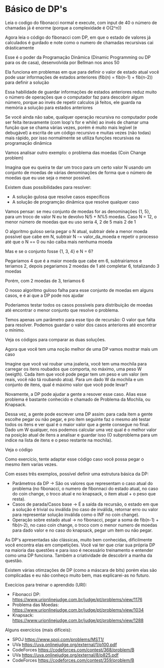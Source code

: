 # Básico de DP's

Leia o codigo do fibonacci normal e execute, com input de 40 o número de chamadas já é enorme (porque a complexidade é O(2^n))

Agora leia o código do fibonacci com DP, em que o estado de valores já calculados é gurdado e note como o numero de chamadas recursivas cai drásticamente

Esse é o poder da Programação Dinâmica (Dinamic Programming ou DP para os de casa), desenvolvida por Bellman nos anos 50

Ela funciona em problemas em que para definir o valor de estado atual você pode usar informações de estados anteriores (fib(n) = fib(n-1) + fib(n-2)) para definir a solução

Essa habilidade de guardar informações de estados anteriores reduz muito o número de operações que o computador faz para descobrir algum número, porque ao invés de repetir calculos já feitos, ele guarda na memória a solução para estados anteriores

Se você ainda não sabe, qualquer operação recursiva no computador pode ser feita iteravamente (com loop's for e while) ao invés de chamar uma função que se chama várias vezes, porém é muito mais legível (e debugável) a escrita de um código recursivo e muitas vezes (não todas) mais rápido, por isso normalmente se utiliza funções recursivas na programação dinâmica

Vamos analisar outro exemplo: o problema das moedas (Coin Change problem)

Imagina que eu queira te dar um troco para um certo valor N usando um conjunto de moedas de várias denominações de forma que o número de moedas que eu use seja o menor possível.

Existem duas possibilidades para resolver:
- A solução gulosa que resolve casos específicos
- A solução de programção dinâmica que resolve qualquer caso

Vamos pensar: se meu conjunto de moedas for as denominações {1, 5}, para um troco de valor N eu te devolvo N/5 + N%5 moedas. Caso N = 12, o menor número de moedas que eu uso seria 4, 2 de 5 mais 2 de 1

O algoritmo guloso seria pegar o N atual, subtrair dele a menor moeda possível que cabe em N, subtrair N -= valor_da_moeda e repetir o processo até que o N == 0 ou não caiba mais nenhuma moeda 

Mas e se o conjunto fosse {1, 3, 4} e N = 6?

Pegariamos 4 que é a maior moeda que cabe em 6, subtrairiamos e teriamos 2, depois pegariamos 2 moedas de 1 até completar 6, totalizando 3 moedas

Porém, com 2 moedas de 3, teriamos 6

O nosso algoritmo guloso falha para esse conjunto de moedas em alguns casos, e é ai que a DP pode nos ajudar

Poderiamos testar todos os casos possíveis para distribuição de moedas até encontrar o menor conjunto que resolve o problema.

Temos apenas um parâmetro para esse tipo de recursão: O valor que falta para resolver. Podemos guardar o valor dos casos anteriores até encontrar o mínimo.

Veja os códigos para comparar as duas soluções.

Agora que você tem uma noção melhor de uma DP vamos mostrar mais um caso

Imagine que vocẽ vai roubar uma joaleria, você tem uma mochila para carregar os itens roubados que comporta, no máximo, uma peso W (weigth). Cada item que você pode pegar tem um peso e um valor (em reais, você não tá roubando atoa). Para um dado W da mochila e um conjunto de itens, qual é máximo valor que você pode levar?

Novamente, a DP pode ajudar a gente a resover esse caso. Alias esse problema é bastante conhecido e chamado de Problema da Mochila, ou Knapsack.

Dessa vez, a gente pode escrever uma DP assim: para cada item a gente escolhe pegar ou não pegar, e pro item seguinte faz o mesmo até testar todos os itens e ver qual é o maior valor que a gente consegue no final. Dado um W qualquer, nos podemos calcular uma vez qual é o melhor valor na posição atual de itens a analisar e guardar isso (O subproblema para um indice na lista de itens e o peso restante na mochila).

Veja o código

Como exercício, tente adaptar esse código caso você possa pegar o mesmo item varias vezes.

Com esses três exemplos, possível definir uma estrutura básica da DP:

- Parâmetros da DP -> São os valores que representam o caso atual do problema (no fibonacci, o numero de fibonnaci do estado atual, no caso do coin change, o troco atual e no knapsack, o item atual + o peso que resta).
- Casos de parada/Casos base -> É a saída da recursão, o estado em que a solução é trivial ou inválida (no caso de inválida, retornar erro ou valor para representar solução inválida como o INF no coin change).
- Operação sobre estado atual -> no fibonacci, pegar a soma de fib(n-1) + fib(n-2), no caso coin change, o troco com o menor numero de moedas para dado valor e no caso do knapsack, pegar um item ou não pegar.

As DP's apresentadas são clássicas, muito bem conhecidas, dificilmente você encontra elas em competições. Você vai ter que criar sua própria DP na maioria das questões e para isso é necessário treinamento e entender como uma DP funciona. Também a criatividade de descobrir a manha da questão.

Existem várias otimzações de DP (como a máscara de bits) porém elas são complicadas e eu não conheço muito bem, mas explicarei-as no futuro.

Execícios para treinar o aprendido (URI):
- Fibonacci DP: https://www.urionlinejudge.com.br/judge/pt/problems/view/1176
- Problema das Moedas: https://www.urionlinejudge.com.br/judge/pt/problems/view/1034
- Knapsack: https://www.urionlinejudge.com.br/judge/pt/problems/view/1288

Alguns exercícios (mais difíceis):
- SPOJ https://www.spoj.com/problems/MST1/
- UVa https://uva.onlinejudge.org/external/1/p100.pdf
- CodeForces https://codeforces.com/contest/368/problem/B
- UVa https://uva.onlinejudge.org/external/8/p825.pdf
- CodeForces https://codeforces.com/contest/359/problem/B
